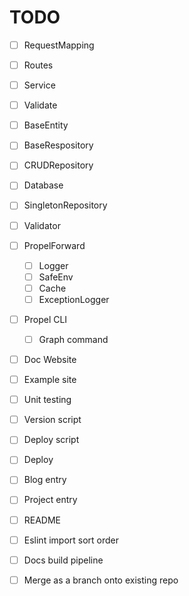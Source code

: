 # TODO

- [ ] RequestMapping
- [ ] Routes
- [ ] Service
- [ ] Validate

- [ ] BaseEntity
- [ ] BaseRespository
- [ ] CRUDRepository
- [ ] Database
- [ ] SingletonRepository
- [ ] Validator

- [ ] PropelForward
    - [ ] Logger
    - [ ] SafeEnv
    - [ ] Cache
    - [ ] ExceptionLogger

- [ ] Propel CLI
    - [ ] Graph command

- [ ] Doc Website

- [ ] Example site

- [ ] Unit testing

- [ ] Version script
- [ ] Deploy script
- [ ] Deploy
- [ ] Blog entry
- [ ] Project entry
- [ ] README
- [ ] Eslint import sort order
- [ ] Docs build pipeline
- [ ] Merge as a branch onto existing repo